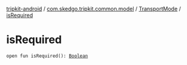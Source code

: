 [tripkit-android](../../index.md) / [com.skedgo.tripkit.common.model](../index.md) / [TransportMode](index.md) / [isRequired](./is-required.md)

# isRequired

`open fun isRequired(): `[`Boolean`](https://kotlinlang.org/api/latest/jvm/stdlib/kotlin/-boolean/index.html)